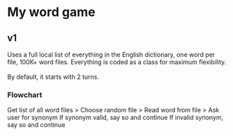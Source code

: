 # My word game
## v1
Uses a full local list of everything in the English dictionary, one word per file, 100K+ word files. Everything is coded as a class for maximum flexibility.\
\
By default, it starts with 2 turns.
### Flowchart
Get list of all word files > Choose random file > Read word from file > Ask user for synonym
If synonym valid, say so and continue
If invalid synonym, say so and continue

